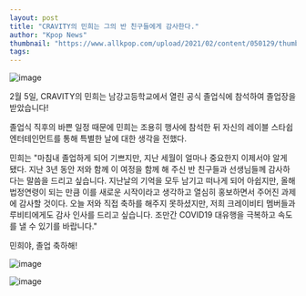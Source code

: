 ```yaml
---
layout: post
title: "CRAVITY의 민희는 그의 반 친구들에게 감사한다."
author: "Kpop News"
thumbnail: "https://www.allkpop.com/upload/2021/02/content/050129/thumb/1612506599-20210205-minhee.jpg"
tags: 
---
```



![image](https://www.allkpop.com/upload/2021/02/content/050129/1612506599-20210205-minhee.jpg)

2월 5일, CRAVITY의 민희는 남강고등학교에서 열린 공식 졸업식에 참석하여 졸업장을 받았습니다!

졸업식 직후의 바쁜 일정 때문에 민희는 조용히 행사에 참석한 뒤 자신의 레이블 스타쉽 엔터테인먼트를 통해 특별한 날에 대한 생각을 전했다.

민희는 "마침내 졸업하게 되어 기쁘지만, 지난 세월이 얼마나 중요한지 이제서야 알게 됐다. 지난 3년 동안 저와 함께 이 여정을 함께 해 주신 반 친구들과 선생님들께 감사하다는 말씀을 드리고 싶습니다. 지난날의 기억을 모두 남기고 떠나게 되어 아쉽지만, 올해 법정연령이 되는 만큼 이를 새로운 시작이라고 생각하고 열심히 홍보하면서 주어진 과제에 감사할 것이다. 오늘 저와 직접 축하를 해주지 못하셨지만, 저희 크레이비티 멤버들과 루비티에게도 감사 인사를 드리고 싶습니다. 조만간 COVID19 대유행을 극복하고 속도를 낼 수 있기를 바랍니다."

민희야, 졸업 축하해!

![image](https://www.allkpop.com/upload/2021/02/content/050129/1612506548.jpg)

![image](https://www.allkpop.com/upload/2021/02/content/050129/1612506557.jpg)